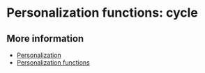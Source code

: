 # Personalization functions: cycle

## More information

* [Personalization](./personalization)
* [Personalization functions](./personalization-functions)
